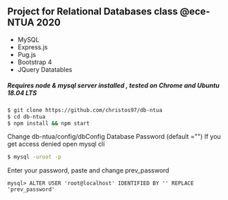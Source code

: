 ## Project for Relational Databases class @ece-NTUA 2020

- MySQL 
- Express.js
- Pug.js 
- Bootstrap 4 
- JQuery Datatables

##### Requires node & mysql server installed , tested on Chrome and Ubuntu 18.04 LTS

```sh
$ git clone https://github.com/christos97/db-ntua
$ cd db-ntua 
$ npm install && npm start
```

Change db-ntua/config/dbConfig Database Password (default ="")
If you get access denied open mysql cli 
```sh
$ mysql -uroot -p
```
Enter your password, paste and change prev_password
```
mysql> ALTER USER 'root@localhost' IDENTIFIED BY '' REPLACE 'prev_password'
```
